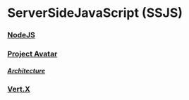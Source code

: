 # ServerSideJavaScript (SSJS)

### [NodeJS](http://nodejs.org/)

### [Project Avatar](https://avatar.java.net/index.html)

##### [Architecture](https://avatar.java.net/essentials.html)

### [Vert.X](http://vertx.io/)




